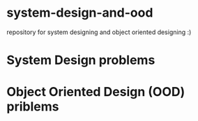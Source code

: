 # system-design-and-ood
repository for system designing and object oriented designing :)

# System Design problems


# Object Oriented Design (OOD) priblems
